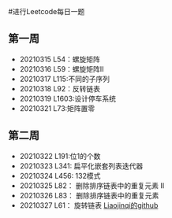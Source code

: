 #进行Leetcode每日一题
## 第一周
- 20210315 L54：螺旋矩阵
- 20210316 L59：螺旋矩阵II
- 20210317 L115:不同的子序列
- 20210318 L92：反转链表
- 20210319 L1603:设计停车系统
- 20210321 L73:矩阵置零



## 第二周
- 20210322 L191:位1的个数
- 20210323 L341: 扁平化嵌套列表迭代器
- 20210324 L456: 132模式
- 20210325 L82： 删除排序链表中的重复元素 II
- 20210326 L83： 删除排序链表中的重复元素
- 20210327 L61： 旋转链表
[Liaojinqi的github](https://github.com/JinQi-Liao/Leetcode_C)